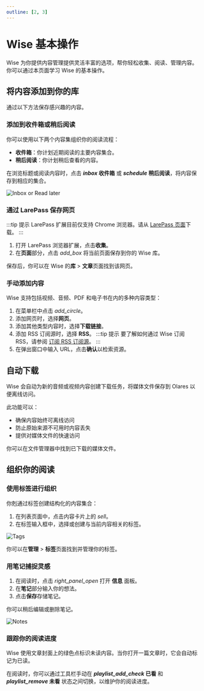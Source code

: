 ```yaml
---
outline: [2, 3]
---
```


# Wise 基本操作

Wise 为你提供内容管理提供灵活丰富的选项，帮你轻松收集、阅读、管理内容。你可以通过本页面学习 Wise 的基本操作。

## 将内容添加到你的库

通过以下方法保存感兴趣的内容。

### 添加到收件箱或稍后阅读

你可以使用以下两个内容集组织你的阅读流程：

* **收件箱**：你计划近期阅读的主要内容集合。
* **稍后阅读**：你计划稍后查看的内容。

在浏览标题或阅读内容时，点击 **<i class="material-symbols-outlined">inbox</i> 收件箱** 或 **<i class="material-symbols-outlined">schedule</i> 稍后阅读**，将内容保存到相应的集合。

![Inbox or Read later](/images/manual/tasks/inbox-read-later.png)

### 通过 LarePass 保存网页

:::tip 提示
LarePass 扩展目前仅支持 Chrome 浏览器。请从 [LarePass 页面](https://www.olares.xyz/larepass)下载。
:::

1. 打开 LarePass 浏览器扩展，点击**收集**。
2. 在**页面**部分，点击 <i class="material-symbols-outlined">add_box</i> 将当前页面保存到你的 Wise 库。

保存后，你可以在 Wise 的**库** > **文章**页面找到该网页。

### 手动添加内容

Wise 支持包括视频、音频、PDF 和电子书在内的多种内容类型：

1. 在菜单栏中点击 <i class="material-symbols-outlined">add_circle</i>。
2. 添加网页时，选择**网页**。
3. 添加其他类型内容时，选择**下载链接**。
4. 添加 RSS 订阅源时，选择 **RSS**。
   :::tip 提示
   要了解如何通过 Wise 订阅 RSS，请参阅 [订阅 RSS 订阅源](./subscribe)。
   :::
5. 在弹出窗口中输入 URL，点击**确认**以检索资源。

## 自动下载

Wise 会自动为新的音频或视频内容创建下载任务，将媒体文件保存到 Olares 以便离线访问。

此功能可以：

* 确保内容始终可离线访问
* 防止原始来源不可用时内容丢失
* 提供对媒体文件的快速访问

你可以在文件管理器中找到已下载的媒体文件。

## 组织你的阅读

### 使用标签进行组织

你剋通过标签创建结构化的内容集合：

1. 在列表页面中，点击内容卡片上的 <i class="material-symbols-outlined" style="font-variation-settings: 'wght' 200;">sell</i>。
2. 在标签输入框中，选择或创建与当前内容相关的标签。

![Tags](/images/manual/tasks/tags.png)

你可以在**管理** > **标签**页面找到并管理你的标签。

### 用笔记捕捉灵感

1. 在阅读时，点击 <i class="material-symbols-outlined" style="font-variation-settings: 'wght' 200;">right_panel_open</i> 打开 **信息** 面板。
2. 在**笔记**部分输入你的想法。
3. 点击**保存**存储笔记。

你可以稍后编辑或删除笔记。

![Notes](/images/manual/tasks/notes.png)

### 跟踪你的阅读进度

Wise 使用文章封面上的绿色点标识未读内容。当你打开一篇文章时，它会自动标记为已读。

在阅读时，你可以通过工具栏手动在 **<i class="material-symbols-outlined">playlist_add_check</i> 已看** 和 **<i class="material-symbols-outlined">playlist_remove</i> 未看** 状态之间切换，以维护你的阅读进度。